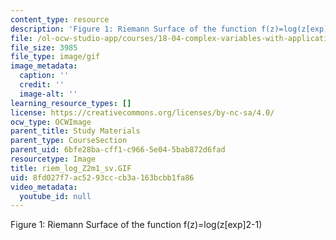 ```yaml
---
content_type: resource
description: 'Figure 1: Riemann Surface of the function f(z)=log(z[exp]2-1)'
file: /ol-ocw-studio-app/courses/18-04-complex-variables-with-applications-fall-1999/8fd027f7ac5293cccb3a163bcbb1fa86_riem_log_Z2m1_sv.GIF
file_size: 3985
file_type: image/gif
image_metadata:
  caption: ''
  credit: ''
  image-alt: ''
learning_resource_types: []
license: https://creativecommons.org/licenses/by-nc-sa/4.0/
ocw_type: OCWImage
parent_title: Study Materials
parent_type: CourseSection
parent_uid: 6bfe28ba-cff1-c966-5e04-5bab872d6fad
resourcetype: Image
title: riem_log_Z2m1_sv.GIF
uid: 8fd027f7-ac52-93cc-cb3a-163bcbb1fa86
video_metadata:
  youtube_id: null
---
```

Figure 1: Riemann Surface of the function f(z)=log(z[exp]2-1)